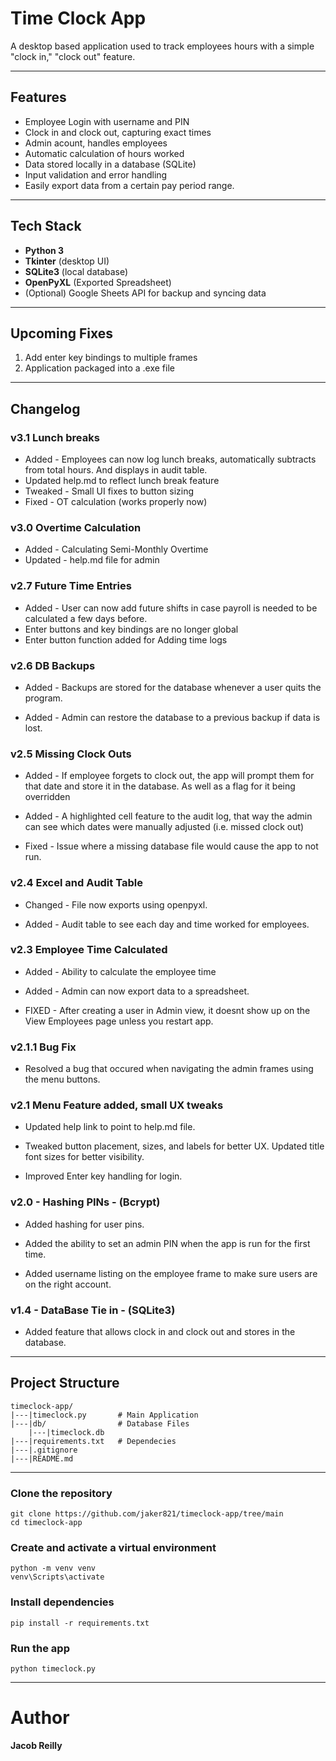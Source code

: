 # Time Clock App

A desktop based application used to track employees hours with a simple "clock in," "clock out" feature.


---


## Features
- Employee Login with username and PIN
- Clock in and clock out, capturing exact times
- Admin acount, handles employees
- Automatic calculation of hours worked
- Data stored locally in a database (SQLite)
- Input validation and error handling
- Easily export data from a certain pay period range.


---


## Tech Stack
- **Python 3**
- **Tkinter** (desktop UI)
- **SQLite3** (local database)
- **OpenPyXL** (Exported Spreadsheet)
- (Optional) Google Sheets API for backup and syncing data


---


## Upcoming Fixes

1. Add enter key bindings to multiple frames
2. Application packaged into a .exe file
   

---


## Changelog

### v3.1 Lunch breaks
 - Added - Employees can now log lunch breaks, automatically subtracts from total hours. And displays in audit table.
 - Updated help.md to reflect lunch break feature
 - Tweaked - Small UI fixes to button sizing
 - Fixed - OT calculation (works properly now)

### v3.0 Overtime Calculation
 - Added - Calculating Semi-Monthly Overtime
 - Updated - help.md file for admin

### v2.7 Future Time Entries
 - Added - User can now add future shifts in case payroll is needed to be calculated a few days before.
 - Enter buttons and key bindings are no longer global
 - Enter button function added for Adding time logs

### v2.6 DB Backups
 - Added - Backups are stored for the database whenever a user quits the program.

 - Added - Admin can restore the database to a previous backup if data is lost.

### v2.5 Missing Clock Outs

 - Added - If employee forgets to clock out, the app will prompt them for that date and store it in the database. As well as a flag for it being overridden

 - Added - A highlighted cell feature to the audit log, that way the admin can see which dates were manually adjusted (i.e. missed clock out)

 - Fixed - Issue where a missing database file would cause the app to not run.
 

### v2.4 Excel and Audit Table
 - Changed - File now exports using openpyxl.

 - Added - Audit table to see each day and time worked for employees.
 
### v2.3 Employee Time Calculated
 - Added - Ability to calculate the employee time

 - Added - Admin can now export data to a spreadsheet.

 - FIXED - After creating a user in Admin view, it doesnt show up on the View Employees page unless you restart app.

### v2.1.1 Bug Fix
 - Resolved a bug that occured when navigating the admin frames using the menu buttons.

### v2.1 Menu Feature added, small UX tweaks
- Updated help link to point to help.md file.

- Tweaked button placement, sizes, and labels for better UX. Updated title font sizes for better visibility.

- Improved Enter key handling for login.


### v2.0 - Hashing PINs - (Bcrypt)
- Added hashing for user pins.

- Added the ability to set an admin PIN when the app is run for the first time.

- Added username listing on the employee frame to make sure users are on the right account.


### v1.4 - DataBase Tie in - (SQLite3)
- Added feature that allows clock in and clock out and stores in the database.


---


## Project Structure
```plaintext
timeclock-app/
|---|timeclock.py       # Main Application
|---|db/                # Database Files
    |---|timeclock.db
|---|requirements.txt   # Dependecies
|---|.gitignore
|---|README.md
```


---


### Clone the repository
```plaintext
git clone https://github.com/jaker821/timeclock-app/tree/main
cd timeclock-app
```

### Create and activate a virtual environment
```plaintext
python -m venv venv
venv\Scripts\activate
```

### Install dependencies
```plaintext
pip install -r requirements.txt
```

### Run the app
```plaintext
python timeclock.py
```


---


# Author
**Jacob Reilly**
